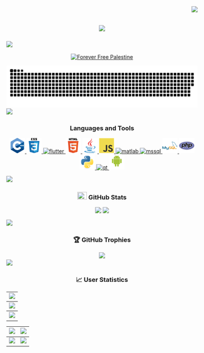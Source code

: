 <!-- <img align="right" src="https://visitor-badge.laobi.icu/badge?page_id=hafizecim.hafizecim" /> -->
<img align="right" src="https://visitor-badge.laobi.icu/badge?page_id=hafizecim.visitor-badge&left_color=hotpink&right_color=dodgerblue&left_text=Hello%20Visitors" />


<h1 align="center">
    <img src="https://readme-typing-svg.herokuapp.com/?font=Righteous&size=35&center=true&vCenter=true&width=500&height=70&duration=4000&color=FF69B4&lines=Hi+There;+I'm+Hafize+Senyil;+Welcome+To+My+Github+Profile;" />
</h1>

<img src="https://user-images.githubusercontent.com/73097560/115834477-dbab4500-a447-11eb-908a-139a6edaec5c.gif">

<p align="center">
  <a href="https://hafizecim.github.io/Palestine-flag/" target="_blank">
    <img src="https://img.shields.io/badge/%F0%9F%8D%89%20Forever%20Free%20Palestine-009736?style=for-the-badge" alt="Forever Free Palestine" />
  </a>
</p>



<div align="center">
  <img alt="snake eating my contributions" src="https://raw.githubusercontent.com/hafizecim/hafizecim/output/github-contribution-grid-snake.svg" />
</div>


<!--
![snake gif](https://github.com/hafizecim/hafizecim/blob/output/github-contribution-grid-snake.gif) -->
 

<img src="https://user-images.githubusercontent.com/73097560/115834477-dbab4500-a447-11eb-908a-139a6edaec5c.gif">

<h3 align="center">Languages and Tools</h3>
<div align="center">
<p align="center">  </a> <a href="https://www.w3schools.com/cpp/" target="_blank" rel="noreferrer"> <img src="https://raw.githubusercontent.com/devicons/devicon/master/icons/cplusplus/cplusplus-original.svg" alt="cplusplus" width="40" height="40"/> </a> <a href="https://www.w3schools.com/css/" target="_blank" rel="noreferrer"> <img src="https://raw.githubusercontent.com/devicons/devicon/master/icons/css3/css3-original-wordmark.svg" alt="css3" width="40" height="40"/> </a> <a href="https://flutter.dev" target="_blank" rel="noreferrer"> <img src="https://www.vectorlogo.zone/logos/flutterio/flutterio-icon.svg" alt="flutter" width="40" height="40"/> </a> <a href="https://www.w3.org/html/" target="_blank" rel="noreferrer"> <img src="https://raw.githubusercontent.com/devicons/devicon/master/icons/html5/html5-original-wordmark.svg" alt="html5" width="40" height="40"/> </a> <a href="https://www.java.com" target="_blank" rel="noreferrer"> <img src="https://raw.githubusercontent.com/devicons/devicon/master/icons/java/java-original.svg" alt="java" width="40" height="40"/> </a> <a href="https://developer.mozilla.org/en-US/docs/Web/JavaScript" target="_blank" rel="noreferrer"> <img src="https://raw.githubusercontent.com/devicons/devicon/master/icons/javascript/javascript-original.svg" alt="javascript" width="40" height="40"/> </a> <a href="https://www.mathworks.com/" target="_blank" rel="noreferrer"> <img src="https://upload.wikimedia.org/wikipedia/commons/2/21/Matlab_Logo.png" alt="matlab" width="40" height="40"/> </a> <a href="https://www.microsoft.com/en-us/sql-server" target="_blank" rel="noreferrer"> <img src="https://www.svgrepo.com/show/303229/microsoft-sql-server-logo.svg" alt="mssql" width="40" height="40"/> </a> <a href="https://www.mysql.com/" target="_blank" rel="noreferrer"> <img src="https://raw.githubusercontent.com/devicons/devicon/master/icons/mysql/mysql-original-wordmark.svg" alt="mysql" width="40" height="40"/> </a> <a href="https://www.php.net" target="_blank" rel="noreferrer"> <img src="https://raw.githubusercontent.com/devicons/devicon/master/icons/php/php-original.svg" alt="php" width="40" height="40"/> </a> <a href="https://www.python.org" target="_blank" rel="noreferrer"> <img src="https://raw.githubusercontent.com/devicons/devicon/master/icons/python/python-original.svg" alt="python" width="40" height="40"/> </a> <a href="https://www.qt.io/" target="_blank" rel="noreferrer"> <img src="https://upload.wikimedia.org/wikipedia/commons/0/0b/Qt_logo_2016.svg" alt="qt" width="40" height="40"/>
<a href="https://developer.android.com" target="_blank" rel="noreferrer"> <img src="https://raw.githubusercontent.com/devicons/devicon/master/icons/android/android-original-wordmark.svg" alt="android" width="40" height="40"/> </a> </p>
    </div>

<img   src="https://user-images.githubusercontent.com/73097560/115834477-dbab4500-a447-11eb-908a-139a6edaec5c.gif">

<div align="center">
    <h3 align="center">
<img src="https://media.giphy.com/media/cj87CxfRtrUifF3Ryk/giphy.gif" width="25px" height="20px"> GitHub Stats
        </h3>
</div>

<div align="center">


[<img src="https://github-readme-stats.vercel.app/api?username=hafizecim&show_icons=true&count_private=true&bg_color=30,FF69B4,ffffff&title_color=0000ff&text_color=6178e2&include_all_commits=true" height="150" weigh="60">](https://github-readme-stats.vercel.app/api?username=hafizecim)
[<img src="https://github-readme-stats.vercel.app/api/top-langs/?username=hafizecim&layout=compact&bg_color=30,FF69B4,ffffff&title_color=0000ff&text_color=6178e2" height="150" weigh="60">](https://github-readme-stats.vercel.app/api/top-langs/?username=hafizecim)

</div>


<img src="https://user-images.githubusercontent.com/73097560/115834477-dbab4500-a447-11eb-908a-139a6edaec5c.gif">
<div align="center">
<h3 align="center"> 🏆 GitHub Trophies</h3>
</div>
<div align="center">

<a href="https://github-trophies.vercel.app/?username=hafizecim" target="_blank">
  <img src="https://github-trophies.vercel.app/?username=hafizecim&theme=radical&margin-w=4&margin-h=4" width="600">
</a>
</div>

<img src="https://user-images.githubusercontent.com/73097560/115834477-dbab4500-a447-11eb-908a-139a6edaec5c.gif">
<div align="center">
<h3 align="center"> 📈 User Statistics </h3>

</div>

<div align="center">
<table>
  <tbody>
    <tr>
      <td>
        <a href="https://github-readme-streak-stats.herokuapp.com/?user=hafizecim">
          <img width="600" src="https://github-readme-streak-stats.herokuapp.com/?user=hafizecim&bg_color=30,e96443,904e95&title_color=fff&text_color=fff&theme=radical&hide_border=true">
        </a>
      </td>
    </tr>
  </tbody>
  <tbody>
    <tr>
      <td>
        <a href="https://github-profile-summary-cards.vercel.app/api/cards/profile-details?username=hafizecim">
          <img width="600" src="https://github-profile-summary-cards.vercel.app/api/cards/profile-details?username=hafizecim&theme=dracula"/>
        </a>
      </td>
    </tr>
  </tbody>
  <tbody>
    <tr>
      <td>
        <a href="https://github-readme-activity-graph.vercel.app/graph?username=hafizecim">
          <img width="600" src="https://github-readme-activity-graph.vercel.app/graph?username=hafizecim&theme=dracula">
        </a>
      </td>
    </tr>
  </tbody>
</table>

<table>
  <tbody>
    <tr>
      <th>
        <a href="https://github-profile-summary-cards.vercel.app/api/cards/repos-per-language?username=hafizecim">
          <img heigh= "300" width="300" src="https://github-profile-summary-cards.vercel.app/api/cards/repos-per-language?username=hafizecim&theme=dracula"/>
        </a>
      </th>
      <th>
        <a href="https://github-profile-summary-cards.vercel.app/api/cards/most-commit-language?username=hafizecim&">
          <img heigh= "300" width="300" src="https://github-profile-summary-cards.vercel.app/api/cards/most-commit-language?username=hafizecim&theme=dracula"/>
        </a>
      </th>
    </tr>
  </tbody>
  <tbody>
    <tr>
      <td>
        <a href="https://github-profile-summary-cards.vercel.app/api/cards/stats?username=hafizecim">
          <img heigh= "300" width="300" src="https://github-profile-summary-cards.vercel.app/api/cards/stats?username=hafizecim&theme=dracula"/>
        </a>
      </td>
      <td>
        <a href="https://github-profile-summary-cards.vercel.app/api/cards/productive-time?username=hafizecim">
          <img heigh= "300" width="300" src="https://github-profile-summary-cards.vercel.app/api/cards/productive-time?username=hafizecim&theme=dracula"/>
        </a>
      </td>
    </tr>
  </tbody>
</table>
</div>

